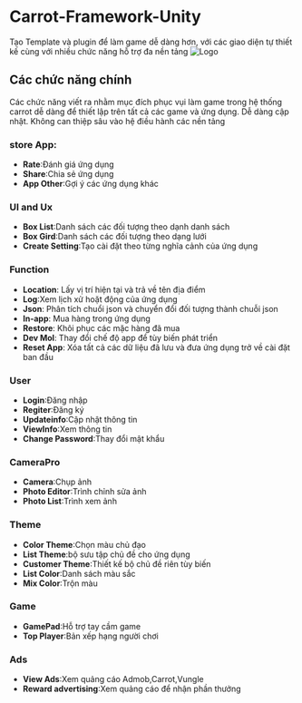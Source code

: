 # Carrot-Framework-Unity
Tạo Template và plugin để làm game dễ dàng hơn, với các giao diện tự thiết kế cùng với nhiều chức năng hỗ trợ đa nền tảng
![Logo](https://carrotstore.web.app/images/logo.png)

## Các chức năng chính
Các chức năng viết ra nhằm mục đích phục vụi làm game trong hệ thống carrot dễ dàng để thiết lập trên tất cả các game và ứng dụng. Dễ dàng cập nhật. Không can thiệp sâu vào hệ điều hành các nền tảng

### store App:
- **Rate**:Đánh giá ứng dụng
- **Share**:Chia sẻ ứng dụng
- **App Other**:Gợi ý các ứng dụng khác

### UI and Ux
- **Box List**:Danh sách các đối tượng theo dạnh danh sách
- **Box Gird**:Danh sách các đối tượng theo dạng lưới
- **Create Setting**:Tạo cài đặt theo từng nghĩa cảnh của ứng dụng

### Function
- **Location**: Lấy vị trí hiện tại và trả về tên địa điểm
- **Log**:Xem lịch xử hoặt động của ứng dụng
- **Json**: Phân tích chuổi json và chuyển đổi đối tượng thành chuỗi json
- **In-app**: Mua hàng trong ứng dụng
- **Restore**: Khôi phục các mặc hàng đã mua
- **Dev Mol**: Thay đổi chế độ app để tùy biến phát triển
- **Reset App**: Xóa tất cả các dữ liệu đã lưu và đưa ứng dụng trở về cài đặt ban đầu

### User
- **Login**:Đăng nhập
- **Regiter**:Đăng ký
- **Updateinfo**:Cập nhật thông tin
- **ViewInfo**:Xem thông tin
- **Change Password**:Thay đổi mật khẩu

### CameraPro
- **Camera**:Chụp ảnh
- **Photo Editor**:Trình chỉnh sửa ảnh
- **Photo List**:Trình xem ảnh

### Theme
- **Color Theme**:Chọn màu chủ đạo
- **List Theme**:bộ sưu tập chủ đề cho ứng dụng
- **Customer Theme**:Thiết kế bộ chủ đề riên tùy biến
- **List Color**:Danh sách màu sắc
- **Mix Color**:Trộn màu

### Game
- **GamePad**:Hỗ trợ tay cầm game
- **Top Player**:Bản xếp hạng người chơi

### Ads
- **View Ads**:Xem quảng cáo Admob,Carrot,Vungle
- **Reward advertising**:Xem quảng cáo để nhận phần thưởng